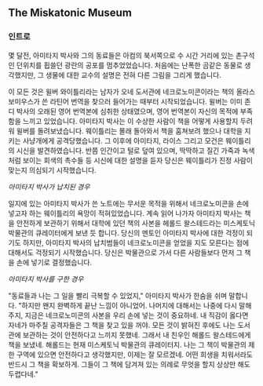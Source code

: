 ## The Miskatonic Museum

### 인트로
몇 달전, 아미타지 박사와 그의 동료들은 아컴의 북서쪽으로 수 시간 거리에 있는 촌구석인 던위치를 휩쓸던 광란의 공포를 멈추었었습니다. 처음에는 난폭한 곰같은 동물로 생각했지만, 그 생물에 대한 교수의 설명은 전혀 다른 그림을 그리게 했습니다.

이 모든 것은 윌버 와이틀리라는 남자가 오네 도서관에 네크로노미콘이라는 책의 올라스 보미우스가 쓴 라틴어 번역을 찾으러 들어가는 때부터 시작되었습니다. 윌버는 이미 존 디 박사의 오래된 영어 번역본에 심취한 상태였으며, 영어 번역본이 자신의 목적에 부족함을 느끼고 있었습니다. 아미타지 박사는 이 수상한 사람이 책을 어떻게 사용할지 두려워 윌버를 돌려보냈습니다. 웨이틀리는 몰래 돌아와서 책을 훔쳐보려 했으나 대학을 지키는 사냥개에게 공격당했습니다. 그 이후에 아미타지, 라이스 그리고 모건은 웨이틀리의 시신을 발견하였습니다. 반쯤 인간이고 털로 덮여 있으며, 딱딱하고 질긴 가죽과 녹색처럼 보이는 회색의 촉수들 등 시신에 대한 설명을 듣자 당신은 웨이틀리가 진정 사람이 맞는지 의심되기 시작했습니다.

*아미타지 박사가 납치된 경우*

일지에 있는 아미타지 박사가 쓴 노트에는 무서운 목적을 위해서 네크로노미콘을 손에 넣고자 하는 웨이틀리의 욕망이 적혀있었습니다. 계속 읽어 나가자 아미타지 박사는 책을 안전하게 보관하기 위해서 대학에 있던 책의 사본을 헤롤드 왈스테드라는 미스케토닉 박물관의 큐레이터에게 보낸 듯 합니다. 당신의 멘토인 아미타지 박사에 대한 걱정이 되기도 하지만, 아미타지 박사의 납치범들이 네크로노미콘을 얻었을 지도 모른다는 점에 대해서도 걱정되기 시작했습니다. 당신은 박물관으로 가서 다른 사람들보다 먼저 그 책을 손에 넣기로 결정했습니다.

*아미타지 박사를 구한 경우*

"동료들과 나는 그 일을 빨리 극복할 수 있었지," 아미타지 박사가 한숨을 쉬며 말합니다. "하지만 왠지 완벽하게 끝난 느낌이 아니었어. 나머지에 대해서는 나중에 다시 말해주지, 지금은 네크로노미콘의 사본을 우리 손에 넣는 것이 중요하네. 내 직감이 옳다면 자네가 마주칠 공격자들은 그 책을 찾고 있을 꺼야. 모든 것이 밝혀진 후에도 나는 도서관에 보관하는 것이 안전하다고 느끼지 못했네. 그래서 내 친우인 해롤드 왈스테드에게 책을 보냈네. 해롤드는 현재 미스케토닉 박물관의 큐레이터지. 나는 그 책이 박물관의 제한 구역에 있으면 안전하다고 생각했지만, 이제는 잘 모르겠네. 어떤 희생을 치워서라도 반드시 그 책을 확보하게. 그들이 그 책에 담겨져 있는 의례로 무엇을 할지 상상만 해도 두렵다네."
